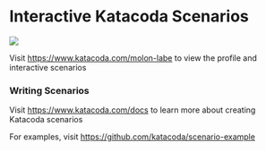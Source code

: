 # Interactive Katacoda Scenarios

[![](http://shields.katacoda.com/katacoda/molon-labe/count.svg)](https://www.katacoda.com/molon-labe "Get your profile on Katacoda.com")

Visit https://www.katacoda.com/molon-labe to view the profile and interactive scenarios

### Writing Scenarios
Visit https://www.katacoda.com/docs to learn more about creating Katacoda scenarios

For examples, visit https://github.com/katacoda/scenario-example
